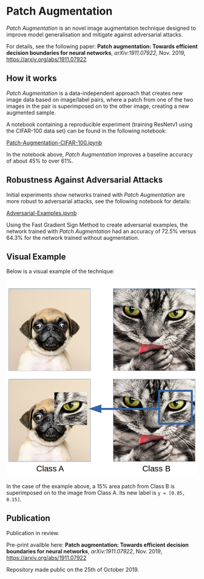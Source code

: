 # Patch Augmentation
*Patch Augmentation* is an novel image augmentation technique designed to improve model generalisation and mitigate against adversarial attacks.

For details, see the following paper: **Patch augmentation: Towards efficient decision boundaries for neural networks**, *arXiv:1911.07922*, Nov. 2019, <https://arxiv.org/abs/1911.07922>

## How it works

*Patch Augmentation* is a data-independent approach that creates new image data based on image/label pairs, where a patch from one of the two images in the pair is superimposed on to the other image, creating a new augmented sample. 

A notebook containing a reproducible experiment (training ResNetv1 using the CIFAR-100 data set) can be found in the following notebook:

[Patch-Augmentation-CIFAR-100.ipynb](Patch-Augmentation-CIFAR-100.ipynb)

In the notebook above, *Patch Augmentation* improves a baseline accuracy of about 45% to over 61%.

## Robustness Against Adversarial Attacks

Initial experiments show networks trained with *Patch Augmentation* are more robust to adversarial attacks, see the following notebook for details:

[Adversarial-Examples.ipynb](Adversarial-Examples.ipynb)

Using the Fast Gradient Sign Method to create adversarial examples, the network trained with *Patch Augmentation* had an accuracy of 72.5% versus 64.3% for the network trained without augmentation.

## Visual Example

Below is a visual example of the technique:

![simple-patch-aug-example](./DemoImages/patch-augmentation-simple-example.png)

In the case of the example above, a 15% area patch from Class B is superimposed on to the image from Class A. Its new label is `y = [0.85, 0.15]`.

## Publication
Publication in review.

Pre-print availble here: **Patch augmentation: Towards efficient decision boundaries for neural networks**, *arXiv:1911.07922*, Nov. 2019, <https://arxiv.org/abs/1911.07922>

Repository made public on the 25th of October 2019.
